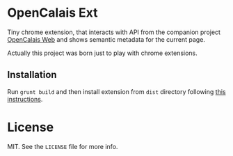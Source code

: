 # OpenCalais Ext

Tiny chrome extension, that interacts with API from the companion project
[OpenCalais Web](https://github.com/antlypls/open_calais_web) and shows
semantic metadata for the current page.

Actually this project was born just to play with chrome extensions.

## Installation

Run `grunt build` and then install extension from `dist` directory following
[this instructions](https://developer.chrome.com/extensions/getstarted#unpacked).

# License

MIT. See the `LICENSE` file for more info.
